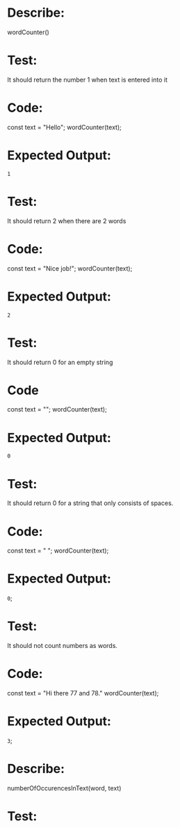 # Describe: 
wordCounter()

# Test: 
It should return the number 1 when text is entered into it
# Code:
const text = "Hello";
wordCounter(text);
# Expected Output:
`1` 


# Test:
It should return 2 when there are 2 words
# Code:
const text = "Nice job!";
wordCounter(text);
# Expected Output:
`2`

# Test:
It should return 0 for an empty string
# Code
const text = "";
wordCounter(text);
# Expected Output:
`0`

# Test:
It should return 0 for a string that only consists of spaces.
# Code:
const text = "          ";
wordCounter(text);
# Expected Output:
`0`;

# Test:
It should not count numbers as words.
# Code:
const text = "Hi there 77 and 78."
wordCounter(text);
# Expected Output:
`3`;



# Describe:
numberOfOccurencesInText(word, text)

# Test:


